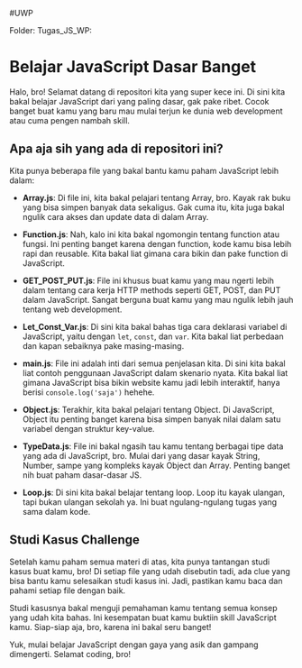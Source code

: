 #UWP


Folder: Tugas_JS_WP:


# Belajar JavaScript Dasar Banget

Halo, bro! Selamat datang di repositori kita yang super kece ini. Di sini kita bakal belajar JavaScript dari yang paling dasar, gak pake ribet. Cocok banget buat kamu yang baru mau mulai terjun ke dunia web development atau cuma pengen nambah skill.

## Apa aja sih yang ada di repositori ini?

Kita punya beberapa file yang bakal bantu kamu paham JavaScript lebih dalam:

- **Array.js**: Di file ini, kita bakal pelajari tentang Array, bro. Kayak rak buku yang bisa simpen banyak data sekaligus. Gak cuma itu, kita juga bakal ngulik cara akses dan update data di dalam Array.

- **Function.js**: Nah, kalo ini kita bakal ngomongin tentang function atau fungsi. Ini penting banget karena dengan function, kode kamu bisa lebih rapi dan reusable. Kita bakal liat gimana cara bikin dan pake function di JavaScript.

- **GET_POST_PUT.js**: File ini khusus buat kamu yang mau ngerti lebih dalam tentang cara kerja HTTP methods seperti GET, POST, dan PUT dalam JavaScript. Sangat berguna buat kamu yang mau ngulik lebih jauh tentang web development.

- **Let_Const_Var.js**: Di sini kita bakal bahas tiga cara deklarasi variabel di JavaScript, yaitu dengan `let`, `const`, dan `var`. Kita bakal liat perbedaan dan kapan sebaiknya pake masing-masing.

- **main.js**: File ini adalah inti dari semua penjelasan kita. Di sini kita bakal liat contoh penggunaan JavaScript dalam skenario nyata. Kita bakal liat gimana JavaScript bisa bikin website kamu jadi lebih interaktif, hanya berisi `console.log('saja')` hehehe.

- **Object.js**: Terakhir, kita bakal pelajari tentang Object. Di JavaScript, Object itu penting banget karena bisa simpen banyak nilai dalam satu variabel dengan struktur key-value.

- **TypeData.js**: File ini bakal ngasih tau kamu tentang berbagai tipe data yang ada di JavaScript, bro. Mulai dari yang dasar kayak String, Number, sampe yang kompleks kayak Object dan Array. Penting banget nih buat paham dasar-dasar JS.

- **Loop.js**: Di sini kita bakal belajar tentang loop. Loop itu kayak ulangan, tapi bukan ulangan sekolah ya. Ini buat ngulang-ngulang tugas yang sama dalam kode.

## Studi Kasus Challenge

Setelah kamu paham semua materi di atas, kita punya tantangan studi kasus buat kamu, bro! Di setiap file yang udah disebutin tadi, ada clue yang bisa bantu kamu selesaikan studi kasus ini. Jadi, pastikan kamu baca dan pahami setiap file dengan baik.

Studi kasusnya bakal menguji pemahaman kamu tentang semua konsep yang udah kita bahas. Ini kesempatan buat kamu buktiin skill JavaScript kamu. Siap-siap aja, bro, karena ini bakal seru banget!

Yuk, mulai belajar JavaScript dengan gaya yang asik dan gampang dimengerti. Selamat coding, bro!
